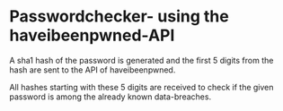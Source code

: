 # Passwordchecker- using the haveibeenpwned-API

A sha1 hash of the password is generated and the first 5 digits from the hash are sent to the API of haveibeenpwned. 

All hashes starting with these 5 digits are received to check if the given password is among the already known data-breaches.
